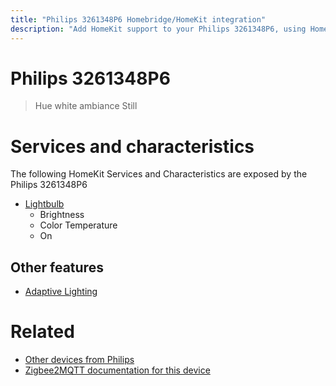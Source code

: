 ```yaml
---
title: "Philips 3261348P6 Homebridge/HomeKit integration"
description: "Add HomeKit support to your Philips 3261348P6, using Homebridge, Zigbee2MQTT and homebridge-z2m."
---
```

<!---
This file has been GENERATED using src/docgen/docgen.ts
DO NOT EDIT THIS FILE MANUALLY!
-->
# Philips 3261348P6
> Hue white ambiance Still


# Services and characteristics
The following HomeKit Services and Characteristics are exposed by
the Philips 3261348P6

* [Lightbulb](../../light.md)
  * Brightness
  * Color Temperature
  * On


## Other features
* [Adaptive Lighting](../../light.md)


# Related
* [Other devices from Philips](../index.md#philips)
* [Zigbee2MQTT documentation for this device](https://www.zigbee2mqtt.io/devices/3261348P6.html)